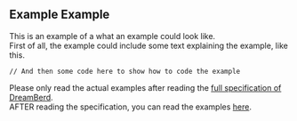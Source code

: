 ## Example Example
This is an example of a what an example could look like.<br>
First of all, the example could include some text explaining the example, like this.
```
// And then some code here to show how to code the example
```

Please only read the actual examples after reading the [full specification of DreamBerd](https://github.com/TodePond/DreamBerd/blob/main/README.md).<br>
AFTER reading the specification, you can read the examples [here](https://github.com/TodePond/DreamBerd/blob/main/Examples.md).
